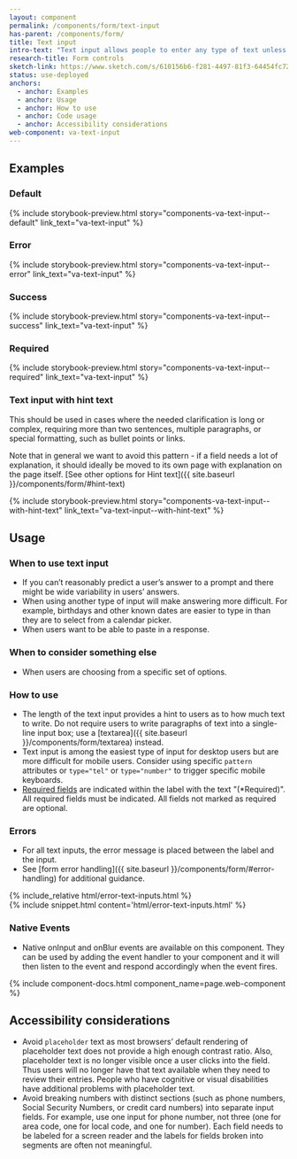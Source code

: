 ```yaml
---
layout: component
permalink: /components/form/text-input
has-parent: /components/form/
title: Text input
intro-text: "Text input allows people to enter any type of text unless otherwise restricted."
research-title: Form controls
sketch-link: https://www.sketch.com/s/610156b6-f281-4497-81f3-64454fc72156/p/04A043C5-65CA-43BB-88F2-E17EF8B12D7D
status: use-deployed
anchors:
  - anchor: Examples
  - anchor: Usage
  - anchor: How to use
  - anchor: Code usage
  - anchor: Accessibility considerations
web-component: va-text-input
---
```


## Examples

### Default

{% include storybook-preview.html story="components-va-text-input--default" link_text="va-text-input" %}

### Error

{% include storybook-preview.html story="components-va-text-input--error" link_text="va-text-input" %}

### Success

{% include storybook-preview.html story="components-va-text-input--success" link_text="va-text-input" %}

### Required

{% include storybook-preview.html story="components-va-text-input--required" link_text="va-text-input" %}

### Text input with hint text

This should be used in cases where the needed clarification is long or complex, requiring more than two sentences, multiple paragraphs, or special formatting, such as bullet points or links. 

Note that in general we want to avoid this pattern - if a field needs a lot of explanation, it should ideally be moved to its own page with explanation on the page itself. [See other options for Hint text]({{ site.baseurl }}/components/form/#hint-text)

{% include storybook-preview.html story="components-va-text-input--with-hint-text" link_text="va-text-input--with-hint-text" %}

## Usage

### When to use text input

- If you can’t reasonably predict a user’s answer to a prompt and there might be wide variability in users’ answers.
- When using another type of input will make answering more difficult. For example, birthdays and other known dates are easier to type in than they are to select from a calendar picker.
- When users want to be able to paste in a response.

### When to consider something else

- When users are choosing from a specific set of options.

### How to use 

- The length of the text input provides a hint to users as to how much text to write. Do not require users to write paragraphs of text into a single-line input box; use a [textarea]({{ site.baseurl }}/components/form/textarea) instead.
- Text input is among the easiest type of input for desktop users but are more difficult for mobile users. Consider using specific `pattern` attributes or `type="tel"` or `type="number"` to trigger specific mobile keyboards.
- [Required fields](#required) are indicated within the label with the text "(*Required)". All required fields must be indicated. All fields not marked as required are optional.

### Errors

* For all text inputs, the error message is placed between the label and the input.
* See [form error handling]({{ site.baseurl }}/components/form/#error-handling) for additional guidance.

<div class="site-showcase">
{% include_relative html/error-text-inputs.html %}
</div>
{% include snippet.html content='html/error-text-inputs.html' %}

### Native Events

- Native onInput and onBlur events are available on this component. They can be used by adding the event handler to your component and it will then listen to the event and respond accordingly when the event fires.

{% include component-docs.html component_name=page.web-component %}

## Accessibility considerations

- Avoid `placeholder` text as most browsers’ default rendering of placeholder text does not provide a high enough contrast ratio. Also, placeholder text is no longer visible once a user clicks into the field. Thus users will no longer have that text available when they need to review their entries. People who have cognitive or visual disabilities have additional problems with placeholder text.
- Avoid breaking numbers with distinct sections (such as phone numbers, Social Security Numbers, or credit card numbers) into separate input fields. For example, use one input for phone number, not three (one for area code, one for local code, and one for number). Each field needs to be labeled for a screen reader and the labels for fields broken into segments are often not meaningful.